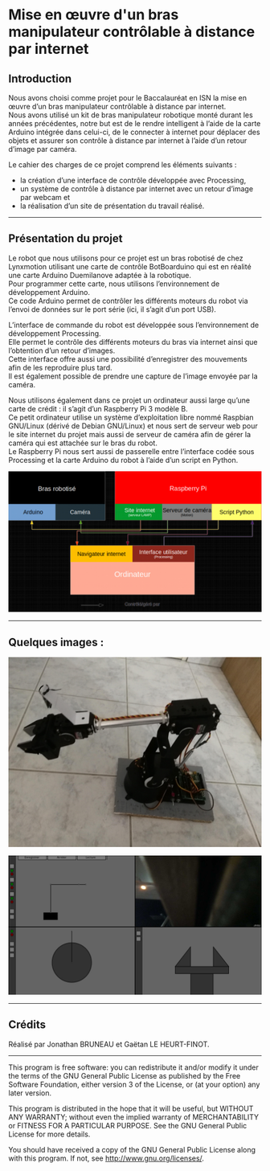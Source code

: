 # Mise en œuvre d'un bras manipulateur contrôlable à distance par internet 

## Introduction

Nous avons choisi comme projet pour le Baccalauréat en ISN la mise en œuvre d’un bras manipulateur contrôlable à distance par internet.  
Nous avons utilisé un kit de bras manipulateur robotique monté durant les années précédentes, notre but est de le rendre intelligent à l’aide de la carte Arduino intégrée dans celui-ci, de le connecter à internet pour déplacer des objets et assurer son contrôle à distance par internet à l’aide d’un retour d’image par caméra.  

Le cahier des charges de ce projet comprend les éléments suivants :
- la création d’une interface de contrôle développée avec Processing,
- un système de contrôle à distance par internet avec un retour d’image par webcam et
- la réalisation d’un site de présentation du travail réalisé.

***

## Présentation du projet

Le robot que nous utilisons pour ce projet est un bras robotisé de chez Lynxmotion utilisant une carte de contrôle BotBoarduino qui est en réalité une carte Arduino Duemilanove adaptée à la robotique.  
Pour programmer cette carte, nous utilisons l’environnement de développement Arduino.  
Ce code Arduino permet de contrôler les différents moteurs du robot via l’envoi de données sur le port série (ici, il s’agit d’un port USB).  

L’interface de commande du robot est développée sous l’environnement de développement Processing.  
Elle permet le contrôle des différents moteurs du bras via internet ainsi que l’obtention d’un retour d’images.  
Cette interface offre aussi une possibilité d’enregistrer des mouvements afin de les reproduire plus tard.  
Il est également possible de prendre une capture de l’image envoyée par la caméra.  

Nous utilisons également dans ce projet un ordinateur aussi large qu’une carte de crédit : il s’agit d’un Raspberry Pi 3 modèle B.  
Ce petit ordinateur utilise un système d’exploitation libre nommé Raspbian GNU/Linux (dérivé de Debian GNU/Linux) et nous sert de serveur web pour le site internet du projet mais aussi de serveur de caméra afin de gérer la caméra qui est attachée sur le bras du robot.  
Le Raspberry Pi nous sert aussi de passerelle entre l’interface codée sous Processing et la carte Arduino du robot à l’aide d’un script en Python.  

![Schéma](https://raw.githubusercontent.com/gaetanlhf/Projet_ISN-BAC_2019/main/Website/gallery/images/006.jpg?token=ATPXY7PVE4Q5ZWDBEQKB2EDA2IIXO)

***

## Quelques images :
![Robot](https://raw.githubusercontent.com/gaetanlhf/Projet_ISN-BAC_2019/main/Website/gallery/images/001.jpg?token=ATPXY7PPJKDXZRFOA4OLFOLA2IIZA)

![Interface](https://raw.githubusercontent.com/gaetanlhf/Projet_ISN-BAC_2019/main/Website/gallery/images/004.jpg?token=ATPXY7K423BTG2U5D6V7VTTA2II2E)

***

## Crédits
Réalisé par Jonathan BRUNEAU et Gaëtan LE HEURT-FINOT.

***

This program is free software: you can redistribute it and/or modify it under the terms of the GNU General Public License as published by the Free Software Foundation, either version 3 of the License, or (at your option) any later version.

This program is distributed in the hope that it will be useful, but WITHOUT ANY WARRANTY; without even the implied warranty of MERCHANTABILITY or FITNESS FOR A PARTICULAR PURPOSE. See the GNU General Public License for more details.

You should have received a copy of the GNU General Public License along with this program. If not, see http://www.gnu.org/licenses/.
